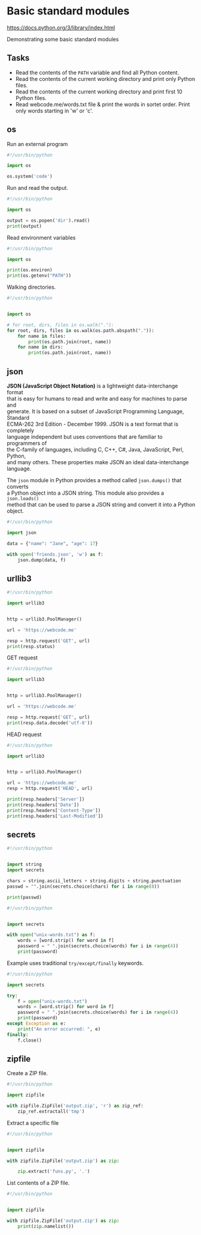 # Basic standard modules 

https://docs.python.org/3/library/index.html

Demonstrating some basic standard modules

## Tasks

- Read the contents of the `PATH` variable and find all Python content.  
- Read the contents of the current working directory and print only Python files.
- Read the contents of the current working directory and print first 10 Python files.
- Read webcode.me/words.txt file & print the words in sortet order. Print only words
  starting in 'w' or 'c'.

## os 

Run an external program

```python
#!/usr/bin/python

import os

os.system('code')
```

Run and read the output.

```python
#!/usr/bin/python

import os

output = os.popen('dir').read()
print(output)
```

Read environment variables 

```python
#!/usr/bin/python

import os

print(os.environ)
print(os.getenv("PATH"))
```

Walking directories. 

```python
#!/usr/bin/python


import os

# for root, dirs, files in os.walk("."):
for root, dirs, files in os.walk(os.path.abspath(".")):
    for name in files:
        print(os.path.join(root, name))
    for name in dirs:
        print(os.path.join(root, name))
```

## json

**JSON (JavaScript Object Notation)** is a lightweight data-interchange format  
that is easy for humans to read and write and easy for machines to parse and  
generate. It is based on a subset of JavaScript Programming Language, Standard  
ECMA-262 3rd Edition - December 1999. JSON is a text format that is completely  
language independent but uses conventions that are familiar to programmers of  
the C-family of languages, including C, C++, C#, Java, JavaScript, Perl, Python,  
and many others. These properties make JSON an ideal data-interchange language.  

The `json` module in Python provides a method called `json.dumps()` that converts  
a Python object into a JSON string. This module also provides a `json.loads()`  
method that can be used to parse a JSON string and convert it into a Python  
object.  


```python
#!/usr/bin/python

import json

data = {"name": "Jane", "age": 17}

with open('friends.json', 'w') as f:
    json.dump(data, f)
```




## urllib3

```python
#!/usr/bin/python

import urllib3


http = urllib3.PoolManager()

url = 'https://webcode.me'

resp = http.request('GET', url)
print(resp.status)
```

GET request 

```python
#!/usr/bin/python

import urllib3


http = urllib3.PoolManager()

url = 'https://webcode.me'

resp = http.request('GET', url)
print(resp.data.decode('utf-8'))
```

HEAD request

```python
#!/usr/bin/python

import urllib3


http = urllib3.PoolManager()

url = 'https://webcode.me'
resp = http.request('HEAD', url)

print(resp.headers['Server'])
print(resp.headers['Date'])
print(resp.headers['Content-Type'])
print(resp.headers['Last-Modified'])
```


## secrets 

```python
#!/usr/bin/python


import string
import secrets

chars = string.ascii_letters + string.digits + string.punctuation
passwd = "".join(secrets.choice(chars) for i in range(8))

print(passwd)
```

```python
#!/usr/bin/python


import secrets

with open("unix-words.txt") as f:
    words = [word.strip() for word in f]
    password = " ".join(secrets.choice(words) for i in range(4))
    print(password)
```

Example uses traditional `try/except/finally` keywords. 

```python
#!/usr/bin/python

import secrets

try:
    f = open("unix-words.txt")
    words = [word.strip() for word in f]
    password = " ".join(secrets.choice(words) for i in range(4))
    print(password)
except Exception as e:
    print("An error occurred: ", e)
finally:
    f.close()
```

## zipfile 

Create a ZIP file.  

```python
#!/usr/bin/python

import zipfile

with zipfile.ZipFile('output.zip', 'r') as zip_ref:
    zip_ref.extractall('tmp')
```

Extract a specific file 

```python
#!/usr/bin/python


import zipfile

with zipfile.ZipFile('output.zip') as zip:

    zip.extract('funs.py', '.')
```


List contents of a ZIP file.  

```python
#!/usr/bin/python


import zipfile

with zipfile.ZipFile('output.zip') as zip:
    print(zip.namelist())
```



